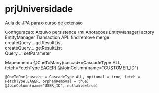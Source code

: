 prjUniversidade
===============

Aula de JPA para o curso de extensão


Configuração:
	Arquivo persistence.xml
	Anotações
EntityManagerFactory
EntityManager
Transaction
API:
	find
	remove
	merge
	createQuery....getResultList	
	createQuery....getResultList	
	Query ... setParameter


Mapeamento
    @OneToMany(cascade=CascadeType.ALL, fetch=FetchType.EAGER)
    @JoinColumn(name="CUSTOMER_ID")

    @OneToOne(cascade = CascadeType.ALL, optional = true, fetch = FetchType.EAGER, orphanRemoval = true)
    @JoinColumn(name="USER_ID", nullable=true)


